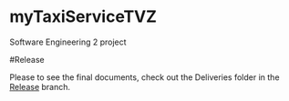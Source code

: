 # myTaxiServiceTVZ
Software Engineering 2 project

#Release

Please to see the final documents, check out the Deliveries folder in the [Release](https://github.com/zsimo93/myTaxyServiceTVZ/tree/release) branch.
